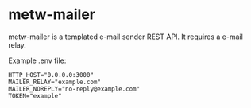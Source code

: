# metw-mailer

metw-mailer is a templated e-mail sender REST API. It requires a e-mail relay.

Example .env file:
```
HTTP_HOST="0.0.0.0:3000"
MAILER_RELAY="example.com"
MAILER_NOREPLY="no-reply@example.com"
TOKEN="example"
```
